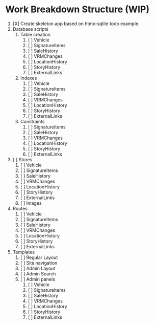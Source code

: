 # Work Breakdown Structure (WIP)

1. [X] Create skeleton app based on htmx-sqlite todo example.
2. Database scripts
   1. Table creation
      1. [ ] Vehicle
      2. [ ] SignatureItems
      3. [ ] SaleHistory
      4. [ ] VRMChanges
      5. [ ] LocationHistory
      6. [ ] StoryHistory
      7. [ ] ExternalLinks
   2. Indexes
      1. [ ] Vehicle
      2. [ ] SignatureItems
      3. [ ] SaleHistory
      4. [ ] VRMChanges
      5. [ ] LocationHistory
      6. [ ] StoryHistory
      7. [ ] ExternalLinks
   4. Constraints
      1. [ ] SignatureItems
      2. [ ] SaleHistory
      3. [ ] VRMChanges
      4. [ ] LocationHistory
      5. [ ] StoryHistory
      6. [ ] ExternalLinks
3. [ ] Stores
   1. [ ] Vehicle
   2. [ ] SignatureItems
   3. [ ] SaleHistory
   4. [ ] VRMChanges
   5. [ ] LocationHistory
   6. [ ] StoryHistory
   7. [ ] ExternalLinks
   8. [ ] Images
5. Routes
   1. [ ] Vehicle
   2. [ ] SignatureItems
   3. [ ] SaleHistory
   4. [ ] VRMChanges
   5. [ ] LocationHistory
   6. [ ] StoryHistory
   7. [ ] ExternalLinks
6. Templates
   1. [ ] Regular Layout
   2. [ ] Site navigation
   3. [ ] Admin Layout
   4. [ ] Admin Search
   5. [ ] Admin panels
      1. [ ] Vehicle
      2. [ ] SignatureItems
      3. [ ] SaleHistory
      4. [ ] VRMChanges
      5. [ ] LocationHistory
      6. [ ] StoryHistory
      7. [ ] ExternalLinks
